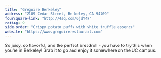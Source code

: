 ```yaml
---
title: "Gregoire Berkeley"
address: "2109 Cedar Street, Berkeley, CA 94709"
foursquare-link: "http://4sq.com/6jdY4H"
rating: 9
side-order: "Crispy potato puffs with white truffle essence"
website: "https://www.gregoirerestaurant.com"
---
```


So juicy, so flavorful, and the perfect breadroll - you have to try this when you're in Berkeley! Grab it to go and enjoy it somewhere on the UC campus.
